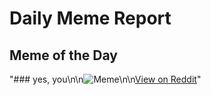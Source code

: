# Daily Meme Report

## Meme of the Day
"### yes, you\n\n![Meme](https://i.redd.it/4mntohl2bi5e1.png)\n\n[View on Reddit](https://redd.it/1h94ki0)"
